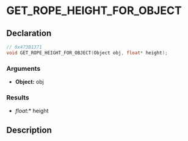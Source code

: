# GET_ROPE_HEIGHT_FOR_OBJECT

## Declaration
```cpp
// 0x473B1371
void GET_ROPE_HEIGHT_FOR_OBJECT(Object obj, float* height);
```

### Arguments
- **Object:** obj

### Results
- **float*:** height

## Description
